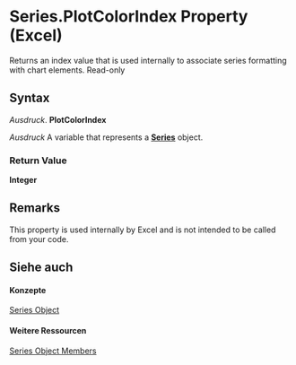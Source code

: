 
# Series.PlotColorIndex Property (Excel)

Returns an index value that is used internally to associate series formatting with chart elements. Read-only


## Syntax

 _Ausdruck_. **PlotColorIndex**

 _Ausdruck_ A variable that represents a **[Series](c7d34b32-8172-f7a0-0a17-f01d44246b64.md)** object.


### Return Value

 **Integer**


## Remarks

This property is used internally by Excel and is not intended to be called from your code.


## Siehe auch


#### Konzepte


[Series Object](c7d34b32-8172-f7a0-0a17-f01d44246b64.md)
#### Weitere Ressourcen


[Series Object Members](http://msdn.microsoft.com/library/eeab4f69-b436-9de7-5d4a-0a5c63f2dfce%28Office.15%29.aspx)